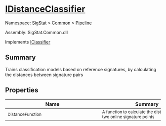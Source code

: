 # [IDistanceClassifier](./IDistanceClassifier.md)

Namespace: [SigStat]() > [Common](./../README.md) > [Pipeline](./README.md)

Assembly: SigStat.Common.dll

Implements [IClassifier](./IClassifier.md)

## Summary
Trains classification models based on reference signatures, by calculating the distances between signature pairs

## Properties

| Name | Summary | 
| --- | --- | 
| <div style="width:290px"><sub>DistanceFunction</sub></div>| <div style="width:290px"><sub>A function to calculate the distance between two online signature points</sub></div>| <br>


